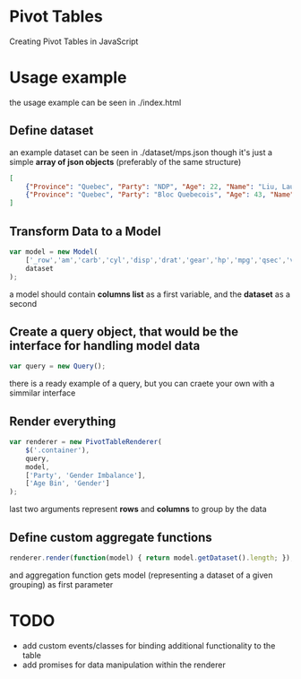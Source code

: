 # Pivot Tables

Creating Pivot Tables in JavaScript

# Usage example

the usage example can be seen in ./index.html

## Define dataset

an example dataset can be seen in ./dataset/mps.json
though it's just a simple **array of json objects** (preferably of the same structure)
```json
[ 
    {"Province": "Quebec", "Party": "NDP", "Age": 22, "Name": "Liu, Laurin", "Gender": "Female"},
    {"Province": "Quebec", "Party": "Bloc Quebecois", "Age": 43, "Name": "Mourani, Maria", "Gender": "Female"}
]
```

## Transform Data to a Model
```javascript
var model = new Model(
    ['_row','am','carb','cyl','disp','drat','gear','hp','mpg','qsec','vs','wt'],
    dataset
);
```
a model should contain **columns list** as a first variable, and the **dataset** as a second

## Create a query object, that would be the interface for handling model data
```javascript
var query = new Query();
```
there is a ready example of a query, but you can craete your own with a simmilar interface

## Render everything
```javascript
var renderer = new PivotTableRenderer(
    $('.container'),
    query,
    model,
    ['Party', 'Gender Imbalance'],
    ['Age Bin', 'Gender']
);
```
last two arguments represent **rows** and **columns** to group by the data

## Define custom aggregate functions
```javascript
renderer.render(function(model) { return model.getDataset().length; });
```
and aggregation function gets model (representing a dataset of a given grouping) as first parameter

# TODO
- add custom events/classes for binding additional functionality to the table
- add promises for data manipulation within the renderer
